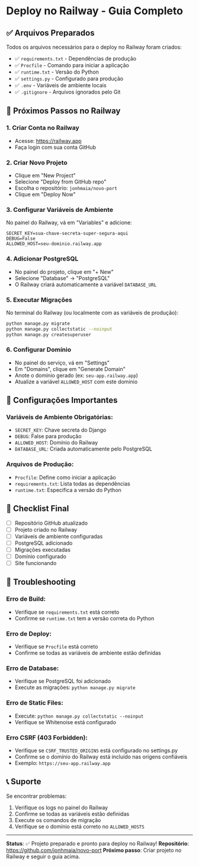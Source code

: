 # Deploy no Railway - Guia Completo

## ✅ Arquivos Preparados

Todos os arquivos necessários para o deploy no Railway foram criados:

- ✅ `requirements.txt` - Dependências de produção
- ✅ `Procfile` - Comando para iniciar a aplicação
- ✅ `runtime.txt` - Versão do Python
- ✅ `settings.py` - Configurado para produção
- ✅ `.env` - Variáveis de ambiente locais
- ✅ `.gitignore` - Arquivos ignorados pelo Git

## 🚀 Próximos Passos no Railway

### 1. Criar Conta no Railway
- Acesse: https://railway.app
- Faça login com sua conta GitHub

### 2. Criar Novo Projeto
- Clique em "New Project"
- Selecione "Deploy from GitHub repo"
- Escolha o repositório: `jonhmaia/novo-port`
- Clique em "Deploy Now"

### 3. Configurar Variáveis de Ambiente
No painel do Railway, vá em "Variables" e adicione:

```
SECRET_KEY=sua-chave-secreta-super-segura-aqui
DEBUG=False
ALLOWED_HOST=seu-dominio.railway.app
```

### 4. Adicionar PostgreSQL
- No painel do projeto, clique em "+ New"
- Selecione "Database" → "PostgreSQL"
- O Railway criará automaticamente a variável `DATABASE_URL`

### 5. Executar Migrações
No terminal do Railway (ou localmente com as variáveis de produção):
```bash
python manage.py migrate
python manage.py collectstatic --noinput
python manage.py createsuperuser
```

### 6. Configurar Domínio
- No painel do serviço, vá em "Settings"
- Em "Domains", clique em "Generate Domain"
- Anote o domínio gerado (ex: `seu-app.railway.app`)
- Atualize a variável `ALLOWED_HOST` com este domínio

## 🔧 Configurações Importantes

### Variáveis de Ambiente Obrigatórias:
- `SECRET_KEY`: Chave secreta do Django
- `DEBUG`: False para produção
- `ALLOWED_HOST`: Domínio do Railway
- `DATABASE_URL`: Criada automaticamente pelo PostgreSQL

### Arquivos de Produção:
- `Procfile`: Define como iniciar a aplicação
- `requirements.txt`: Lista todas as dependências
- `runtime.txt`: Especifica a versão do Python

## 🎯 Checklist Final

- [ ] Repositório GitHub atualizado
- [ ] Projeto criado no Railway
- [ ] Variáveis de ambiente configuradas
- [ ] PostgreSQL adicionado
- [ ] Migrações executadas
- [ ] Domínio configurado
- [ ] Site funcionando

## 🐛 Troubleshooting

### Erro de Build:
- Verifique se `requirements.txt` está correto
- Confirme se `runtime.txt` tem a versão correta do Python

### Erro de Deploy:
- Verifique se `Procfile` está correto
- Confirme se todas as variáveis de ambiente estão definidas

### Erro de Database:
- Verifique se PostgreSQL foi adicionado
- Execute as migrações: `python manage.py migrate`

### Erro de Static Files:
- Execute: `python manage.py collectstatic --noinput`
- Verifique se Whitenoise está configurado

### Erro CSRF (403 Forbidden):
- Verifique se `CSRF_TRUSTED_ORIGINS` está configurado no settings.py
- Confirme se o domínio do Railway está incluído nas origens confiáveis
- Exemplo: `https://seu-app.railway.app`

## 📞 Suporte

Se encontrar problemas:
1. Verifique os logs no painel do Railway
2. Confirme se todas as variáveis estão definidas
3. Execute os comandos de migração
4. Verifique se o domínio está correto no `ALLOWED_HOSTS`

---

**Status**: ✅ Projeto preparado e pronto para deploy no Railway!
**Repositório**: https://github.com/jonhmaia/novo-port
**Próximo passo**: Criar projeto no Railway e seguir o guia acima.